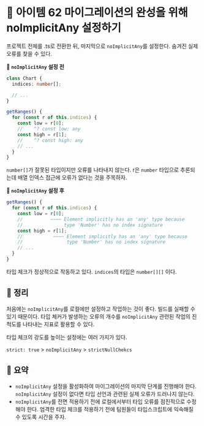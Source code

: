 # 📎 아이템 62 마이그레이션의 완성을 위해 noImplicitAny 설정하기

프로젝트 전체를 .ts로 전환한 뒤, 마지막으로 `noImplicitAny`를 설정한다. 숨겨진 실제 오류를 찾을 수 있다.

**🔗 `noImplicitAny` 설정 전**

```typescript
class Chart {
  indices: number[];

  // ...
}

getRanges() {
  for (const r of this.indices) {
    const low = r[0];
    //    ^? const low: any
    const high = r[1];
    //    ^? const high: any
    // ...
  }
}
```

`number[]`가 잘못된 타입이지만 오류를 나타내지 않는다. r은 `number` 타입으로 추론되는데 배열 인덱스 접근에 오류가 없다는 것을 주목하자.

**🔗 `noImplicitAny` 설정 후**

```typescript
getRanges() {
  for (const r of this.indices) {
    const low = r[0];
    //          ~~~~ Element implicitly has an 'any' type because
    //               type 'Number' has no index signature
    const high = r[1];
    //           ~~~~ Element implicitly has an 'any' type because
    //                type 'Number' has no index signature
    // ...
  }
}
```

타입 체크가 정상적으로 작동하고 있다. `indices`의 타입은 `number[][]` 이다.

## 📍 정리

처음에는 `noImplicitAny`를 로컬에만 설정하고 작업하는 것이 좋다. 빌드를 실패할 수 있기 때문이다. 타입 체커가 발생하는 오류의 개수를 `noImplicitAny` 관련된 작업의 진척도를 나타내는 지표로 활용할 수 있다.

타입 체크의 강도를 높이는 설정에는 여러 가지가 있다.

`strict: true` > `noImplicitAny` > `strictNullChekcs`

## 📍 요약

* `noImplicitAny` 설정을 활성화하여 마이그레이션의 마지막 단계를 진행해야 한다. `noImplicitAny` 설정이 없다면 타입 선언과 관련된 실제 오류가 드러나지 않는다.
* `noImplicitAny`를 전면 적용하기 전에 로컬에서부터 타입 오류를 점진적으로 수정해야 한다. 엄격한 타입 체크를 적용하기 전에 팀원들이 타입스크립트에 익숙해질 수 있도록 시간을 주자.
